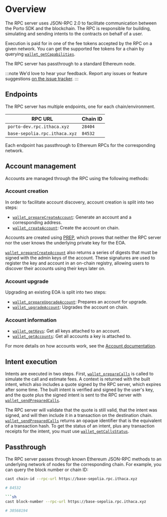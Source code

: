 # Overview

The RPC server uses JSON-RPC 2.0 to facilitate communication between the Porto SDK and the blockchain. The RPC is responsible for building, simulating and sending intents to the contracts on behalf of a user.

Execution is paid for in one of the fee tokens accepted by the RPC on a given network. You can get the supported fee tokens for a chain by querying [`wallet_getCapabilities`].

The RPC server has passthrough to a standard Ethereum node.

:::note
We'd love to hear your feedback. Report any issues or feature suggestions [on the issue tracker](https://github.com/ithacaxyz/rpc-server-issues).
:::

## Endpoints

The RPC server has multiple endpoints, one for each chain/environment.

| RPC URL                       | Chain ID |
| ----------------------------- | -------- |
| `porto-dev.rpc.ithaca.xyz`    | `28404`  |
| `base-sepolia.rpc.ithaca.xyz` | `84532`  |

Each endpoint has passthrough to Ethereum RPCs for the corresponding network.

## Account management

Accounts are managed through the RPC using the following methods:

### Account creation

In order to facilitate account discovery, account creation is split into two steps:

- [`wallet_prepareCreateAccount`]: Generate an account and a corresponding address.
- [`wallet_createAccount`]: Create the account on chain.

Accounts are created using [PREP], which proves that neither the RPC server nor the user knows the underlying private key for the EOA.

[`wallet_prepareCreateAccount`] also returns a series of digests that must be signed with the admin keys of the account. These signatures are used to register the key and account in an on-chain registry, allowing users to discover their accounts using their keys later on.

### Account upgrade

Upgrading an existing EOA is split into two steps:

- [`wallet_prepareUpgradeAccount`]: Prepares an account for upgrade.
- [`wallet_upgradeAccount`]: Upgrades the account on chain.

### Account information

- [`wallet_getKeys`]: Get all keys attached to an account.
- [`wallet_getAccounts`]: Get all accounts a key is attached to.

For more details on how accounts work, see the [Account documentation](#TODO).

## Intent execution

Intents are executed in two steps. First, [`wallet_prepareCalls`] is called to simulate the call and estimate fees. A context is returned with the built intent, which also includes a quote signed by the RPC server, which expires after some time. The built intent is verified and signed by the user's key, and the quote plus the signed intent is sent to the RPC server with [`wallet_sendPreparedCalls`].

The RPC server will validate that the quote is still valid, that the intent was signed, and will then include it in a transaction on the destination chain. [`wallet_sendPreparedCalls`] returns an opaque identifier that is the equivalent of a transaction hash. To get the status of an intent, plus any transaction receipts for the intent, you must use [`wallet_getCallsStatus`].

## Passthrough

The RPC server passes through known Ethereum JSON-RPC methods to an underlying network of nodes for the corresponding chain. For example, you can query the block number or chain ID:

```sh
cast chain-id --rpc-url https://base-sepolia.rpc.ithaca.xyz

# 84532

```sh
cast block-number --rpc-url https://base-sepolia.rpc.ithaca.xyz

# 30568194
```

[`wallet_getCapabilities`]: /rpc-server/wallet_getCapabilities
[`wallet_prepareCreateAccount`]: /rpc-server/wallet_prepareCreateAccount
[`wallet_createAccount`]: /rpc-server/wallet_createAccount
[`wallet_prepareUpgradeAccount`]: /rpc-server/wallet_prepareUpgradeAccount
[`wallet_upgradeAccount`]: /rpc-server/wallet_upgradeAccount
[`wallet_getKeys`]: /rpc-server/wallet_getKeys
[`wallet_getAccounts`]: /rpc-server/wallet_getAccounts
[`wallet_prepareCalls`]: /rpc-server/wallet_prepareCalls
[`wallet_sendPreparedCalls`]: /rpc-server/wallet_sendPreparedCalls
[`wallet_getCallsStatus`]: /rpc-server/wallet_getCallsStatus
[PREP]: https://blog.biconomy.io/prep-deep-dive/

